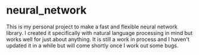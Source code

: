 # neural_network
This is my personal project to make a fast and flexible neural network library.
I created it specifically with natural language processing in mind but works well for just about anything. It is still a work in process and I haven't updated it in a while but will come shortly once I work out some bugs.


